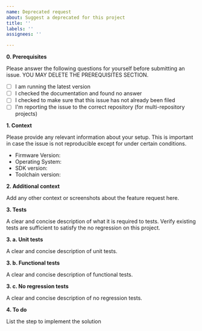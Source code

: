 ```yaml
---
name: Deprecated request
about: Suggest a deprecated for this project
title: ''
labels: ''
assignees: ''

---
```


**0. Prerequisites**

Please answer the following questions for yourself before submitting an issue. 
YOU MAY DELETE THE PREREQUISITES SECTION.

- [ ] I am running the latest version
- [ ] I checked the documentation and found no answer
- [ ] I checked to make sure that this issue has not already been filed
- [ ] I'm reporting the issue to the correct repository (for multi-repository projects)

**1. Context**

Please provide any relevant information about your setup. 
This is important in case the issue is not reproducible except for under certain conditions.

* Firmware Version:
* Operating System:
* SDK version:
* Toolchain version:

**2. Additional context**

Add any other context or screenshots about the feature request here.

**3. Tests**

A clear and concise description of what it is required to tests.
Verify existing tests are sufficient to satisfy the no regression on this project.

**3. a. Unit tests**

A clear and concise description of unit tests.

**3. b. Functional tests**

A clear and concise description of functional tests.

**3. c. No regression tests**

A clear and concise description of no regression tests.

**4. To do**

List the step to implement the solution
